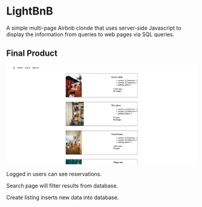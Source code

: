 # LightBnB

A simple multi-page Airbnb clonde that uses server-side Javascript to display the information from queries to web pages via SQL queries.

## Final Product

!["Screenshot of main page"](https://github.com/migauth/LightBnB/blob/main/docs/photo1.jpg?raw=true)

Logged in users can see reservations.

Search page will filter results from database.

Create listing inserts new data into database.